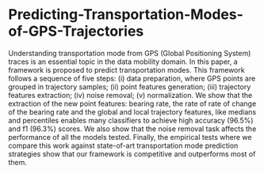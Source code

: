 # Predicting-Transportation-Modes-of-GPS-Trajectories
Understanding transportation mode from GPS (Global Positioning System) traces is an essential topic in the data mobility domain. In this paper, a framework is proposed to predict transportation modes. This framework follows a sequence of five steps: (i) data preparation, where GPS points are grouped in trajectory samples; (ii) point features generation; (iii) trajectory features extraction; (iv) noise removal; (v) normalization. We show that the extraction of the new point features: bearing rate, the rate of rate of change of the bearing rate and the global and local trajectory features, like medians and percentiles enables many classifiers to achieve high accuracy (96.5%) and f1 (96.3%) scores. We also show that the noise removal task affects the performance of all the models tested. Finally, the empirical tests where we compare this work against state-of-art transportation mode prediction strategies show that our framework is competitive and outperforms most of them. 
